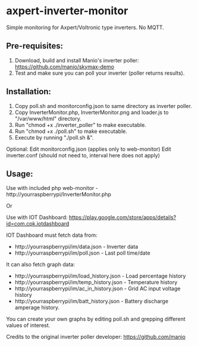 # axpert-inverter-monitor
Simple monitoring for Axpert/Voltronic type inverters. No MQTT.

Pre-requisites:
---------------

1. Download, build and install Manio's inverter poller: https://github.com/manio/skymax-demo
2. Test and make sure you can poll your inverter (poller returns results).

Installation:
-------------

1. Copy poll.sh and monitorconfig.json to same directory as inverter poller.
2. Copy InverterMonitor.php, InverterMonitor.png and loader.js to "/var/www/html" directory.
2. Run "chmod +x ./inverter_poller" to make executable.
3. Run "chmod +x ./poll.sh" to make executable.
4. Execute by running "./poll.sh &".

Optional:
Edit monitorconfig.json (applies only to web-monitor)
Edit inverter.conf (should not need to, interval here does not apply)

Usage:
------

Use with included php web-monitor - http://yourraspberrypi/InverterMonitor.php

Or

Use with IOT Dashboard: https://play.google.com/store/apps/details?id=com.cpk.iotdashboard

IOT Dashboard must fetch data from:
* http://yourraspberrypi/im/data.json - Inverter data
* http://yourraspberrypi/im/poll.json - Last poll time/date

It can also fetch graph data:
* http://yourraspberrypi/im/load_history.json - Load percentage history 
* http://yourraspberrypi/im/temp_history.json - Temperature history
* http://yourraspberrypi/im/ac_in_history.json - Grid AC input voltage history
* http://yourraspberrypi/im/batt_history.json - Battery discharge amperage history.

You can create your own graphs by editing poll.sh and grepping different values of interest.

Credits to the original inverter poller developer: https://github.com/manio

